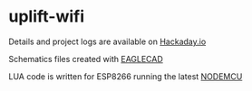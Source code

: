 # uplift-wifi 
Details and project logs are available on [Hackaday.io](http://hackaday.io/project/4173-uplift-desk-wifi-link)

Schematics files created with [EAGLECAD](http://www.cadsoftusa.com/download-eagle/)

LUA code is written for ESP8266 running the latest [NODEMCU](https://github.com/nodemcu/nodemcu-firmware)

